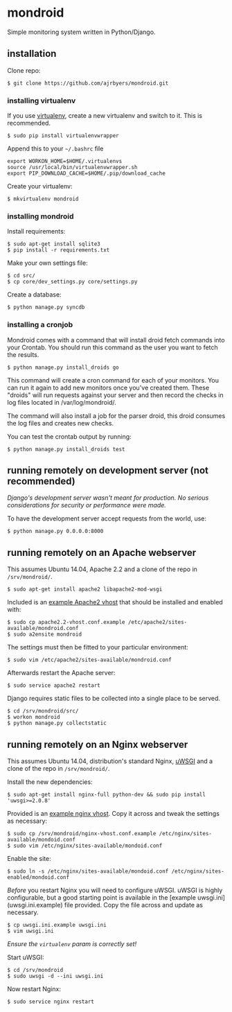 # mondroid

Simple monitoring system written in Python/Django.

## installation

Clone repo:

	$ git clone https://github.com/ajrbyers/mondroid.git

### installing virtualenv

If you use [virtualenv](https://virtualenvwrapper.readthedocs.org/en/latest/), 
create a new virtualenv and switch to it. This is recommended.

	$ sudo pip install virtualenvwrapper

Append this to your `~/.bashrc` file
	
	export WORKON_HOME=$HOME/.virtualenvs
	source /usr/local/bin/virtualenvwrapper.sh
	export PIP_DOWNLOAD_CACHE=$HOME/.pip/download_cache
	
Create your virtualenv:
	
	$ mkvirtualenv mondroid

### installing mondroid

Install requirements:

	$ sudo apt-get install sqlite3
	$ pip install -r requirements.txt

Make your own settings file:

	$ cd src/
	$ cp core/dev_settings.py core/settings.py

Create a database:

	$ python manage.py syncdb

### installing a cronjob

Mondroid comes with a command that will install droid fetch commands into your Crontab. You should run this command as the user you want to fetch the results.

	$ python manage.py install_droids go

This command will create a cron command for each of your monitors. You can run it again to add new monitors once you've created them. These "droids" will run requests against your server and then record the checks in log files located in /var/log/mondroid/.

The command will also install a job for the parser droid, this droid consumes the log files and creates new checks.

You can test the crontab output by running:

	$ python manage.py install_droids test

## running remotely on development server (__not__ recommended)

_Django's development server wasn't meant for production. No serious 
considerations for security or performance were made._

To have the development server accept requests from the world, use:

	$ python manage.py 0.0.0.0:8000
	
## running remotely on an Apache webserver

This assumes Ubuntu 14.04, Apache 2.2 and a clone of the repo in 
`/srv/mondroid/`.

	$ sudo apt-get install apache2 libapache2-mod-wsgi

Included is an [example Apache2 vhost](apache2.2-vhost.conf.example) that should
be installed and enabled with:

	$ sudo cp apache2.2-vhost.conf.example /etc/apache2/sites-available/mondroid.conf
	$ sudo a2ensite mondroid

The settings must then be fitted to your particular environment:

	$ sudo vim /etc/apache2/sites-available/mondroid.conf

Afterwards restart the Apache server:

	$ sudo service apache2 restart

Django requires static files to be collected into a single place to be served.

	$ cd /srv/mondroid/src/
	$ workon mondroid
	$ python manage.py collectstatic

## running remotely on an Nginx webserver

This assumes Ubuntu 14.04, distribution's standard Nginx, 
[uWSGI](https://uwsgi-docs.readthedocs.org/en/latest/) and a clone of the repo 
in `/srv/mondroid/`.

Install the new dependencies:

	$ sudo apt-get install nginx-full python-dev && sudo pip install 'uwsgi>=2.0.8'

Provided is an [example nginx vhost](nginx-vhost.conf.example). Copy it across
and tweak the settings as necessary:

	$ sudo cp /srv/mondroid/nginx-vhost.conf.example /etc/nginx/sites-available/mondoid.conf
	$ sudo vim /etc/nginx/sites-available/mondoid.conf
	
Enable the site:

	$ sudo ln -s /etc/nginx/sites-available/mondoid.conf /etc/nginx/sites-enabled/mondoid.conf

_Before_ you restart Nginx you will need to configure uWSGI. uWSGI is highly 
configurable, but a good starting point is available in the [example uwsgi.ini]
(uwsgi.ini.example) file provided. Copy the file across and update as necessary.

	$ cp uwsgi.ini.example uwsgi.ini
	$ vim uwsgi.ini
	
_Ensure the `virtualenv` param is correctly set!_

Start uWSGI:

	$ cd /srv/mondroid
	$ sudo uwsgi -d --ini uwsgi.ini
	
Now restart Nginx:

	$ sudo service nginx restart

